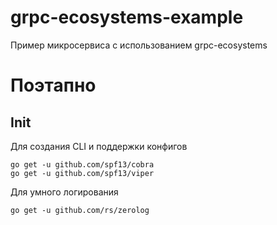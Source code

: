 # grpc-ecosystems-example
Пример микросервиса с использованием grpc-ecosystems

# Поэтапно

## Init

Для создания CLI и поддержки конфигов
```
go get -u github.com/spf13/cobra
go get -u github.com/spf13/viper
```

Для умного логирования
```
go get -u github.com/rs/zerolog
```

## 
